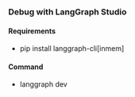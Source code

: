 ### Debug with LangGraph Studio

#### Requirements
- pip install langgraph-cli[inmem]

#### Command
- langgraph dev